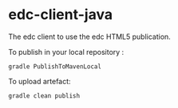 # edc-client-java
The edc client to use the edc HTML5 publication.

To publish in your local repository : 

```gradle PublishToMavenLocal```

To upload artefact:
  
```gradle clean publish```


